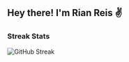 ## Hey there! I'm Rian Reis ✌️

### Streak Stats
![GitHub Streak](https://github-readme-streak-stats.herokuapp.com?user=rianreiss&theme=yeblu&hide_border=true&hide_current_streak=true&hide_longest_streak=true)
